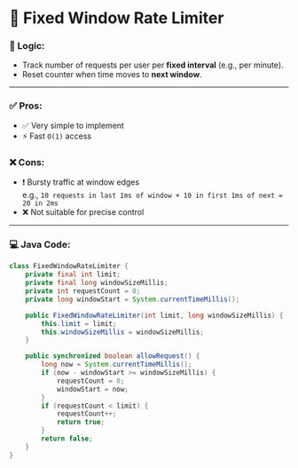 # 🧮 Fixed Window Rate Limiter

### 📌 Logic:
- Track number of requests per user per **fixed interval** (e.g., per minute).
- Reset counter when time moves to **next window**.

---

### ✅ Pros:
- ✅ Very simple to implement  
- ⚡ Fast `O(1)` access

### ❌ Cons:
- ❗ Bursty traffic at window edges  
  e.g., `10 requests in last 1ms of window + 10 in first 1ms of next = 20 in 2ms`  
- ❌ Not suitable for precise control

---

### 💻 Java Code:

```java
class FixedWindowRateLimiter {
    private final int limit;
    private final long windowSizeMillis;
    private int requestCount = 0;
    private long windowStart = System.currentTimeMillis();

    public FixedWindowRateLimiter(int limit, long windowSizeMillis) {
        this.limit = limit;
        this.windowSizeMillis = windowSizeMillis;
    }

    public synchronized boolean allowRequest() {
        long now = System.currentTimeMillis();
        if (now - windowStart >= windowSizeMillis) {
            requestCount = 0;
            windowStart = now;
        }
        if (requestCount < limit) {
            requestCount++;
            return true;
        }
        return false;
    }
}
